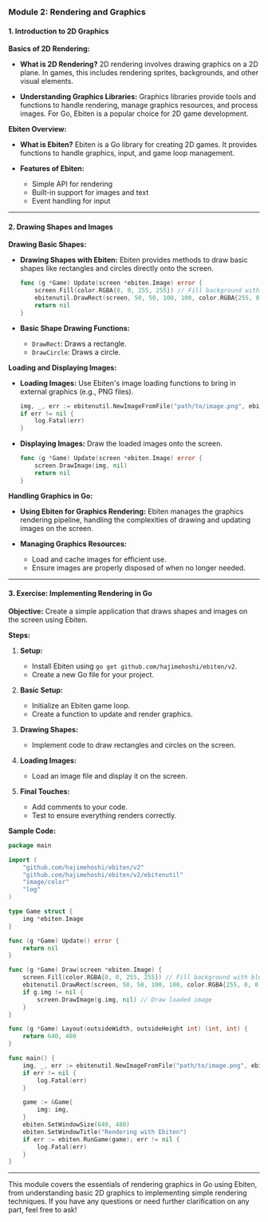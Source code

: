 ### **Module 2: Rendering and Graphics**

#### **1. Introduction to 2D Graphics**

**Basics of 2D Rendering:**
- **What is 2D Rendering?**
  2D rendering involves drawing graphics on a 2D plane. In games, this includes rendering sprites, backgrounds, and other visual elements.

- **Understanding Graphics Libraries:**
  Graphics libraries provide tools and functions to handle rendering, manage graphics resources, and process images. For Go, Ebiten is a popular choice for 2D game development.

**Ebiten Overview:**
- **What is Ebiten?**
  Ebiten is a Go library for creating 2D games. It provides functions to handle graphics, input, and game loop management.

- **Features of Ebiten:**
  - Simple API for rendering
  - Built-in support for images and text
  - Event handling for input

---

#### **2. Drawing Shapes and Images**

**Drawing Basic Shapes:**
- **Drawing Shapes with Ebiten:**
  Ebiten provides methods to draw basic shapes like rectangles and circles directly onto the screen.

  ```go
  func (g *Game) Update(screen *ebiten.Image) error {
      screen.Fill(color.RGBA{0, 0, 255, 255}) // Fill background with blue
      ebitenutil.DrawRect(screen, 50, 50, 100, 100, color.RGBA{255, 0, 0, 255}) // Draw red rectangle
      return nil
  }
  ```

- **Basic Shape Drawing Functions:**
  - `DrawRect`: Draws a rectangle.
  - `DrawCircle`: Draws a circle.

**Loading and Displaying Images:**
- **Loading Images:**
  Use Ebiten's image loading functions to bring in external graphics (e.g., PNG files).

  ```go
  img, _, err := ebitenutil.NewImageFromFile("path/to/image.png", ebiten.FilterDefault)
  if err != nil {
      log.Fatal(err)
  }
  ```

- **Displaying Images:**
  Draw the loaded images onto the screen.

  ```go
  func (g *Game) Update(screen *ebiten.Image) error {
      screen.DrawImage(img, nil)
      return nil
  }
  ```

**Handling Graphics in Go:**
- **Using Ebiten for Graphics Rendering:**
  Ebiten manages the graphics rendering pipeline, handling the complexities of drawing and updating images on the screen.

- **Managing Graphics Resources:**
  - Load and cache images for efficient use.
  - Ensure images are properly disposed of when no longer needed.

---

#### **3. Exercise: Implementing Rendering in Go**

**Objective:**
Create a simple application that draws shapes and images on the screen using Ebiten.

**Steps:**
1. **Setup:**
   - Install Ebiten using `go get github.com/hajimehoshi/ebiten/v2`.
   - Create a new Go file for your project.

2. **Basic Setup:**
   - Initialize an Ebiten game loop.
   - Create a function to update and render graphics.

3. **Drawing Shapes:**
   - Implement code to draw rectangles and circles on the screen.

4. **Loading Images:**
   - Load an image file and display it on the screen.

5. **Final Touches:**
   - Add comments to your code.
   - Test to ensure everything renders correctly.

**Sample Code:**

```go
package main

import (
    "github.com/hajimehoshi/ebiten/v2"
    "github.com/hajimehoshi/ebiten/v2/ebitenutil"
    "image/color"
    "log"
)

type Game struct {
    img *ebiten.Image
}

func (g *Game) Update() error {
    return nil
}

func (g *Game) Draw(screen *ebiten.Image) {
    screen.Fill(color.RGBA{0, 0, 255, 255}) // Fill background with blue
    ebitenutil.DrawRect(screen, 50, 50, 100, 100, color.RGBA{255, 0, 0, 255}) // Draw red rectangle
    if g.img != nil {
        screen.DrawImage(g.img, nil) // Draw loaded image
    }
}

func (g *Game) Layout(outsideWidth, outsideHeight int) (int, int) {
    return 640, 480
}

func main() {
    img, _, err := ebitenutil.NewImageFromFile("path/to/image.png", ebiten.FilterDefault)
    if err != nil {
        log.Fatal(err)
    }

    game := &Game{
        img: img,
    }
    ebiten.SetWindowSize(640, 480)
    ebiten.SetWindowTitle("Rendering with Ebiten")
    if err := ebiten.RunGame(game); err != nil {
        log.Fatal(err)
    }
}
```

---

This module covers the essentials of rendering graphics in Go using Ebiten, from understanding basic 2D graphics to implementing simple rendering techniques. If you have any questions or need further clarification on any part, feel free to ask!